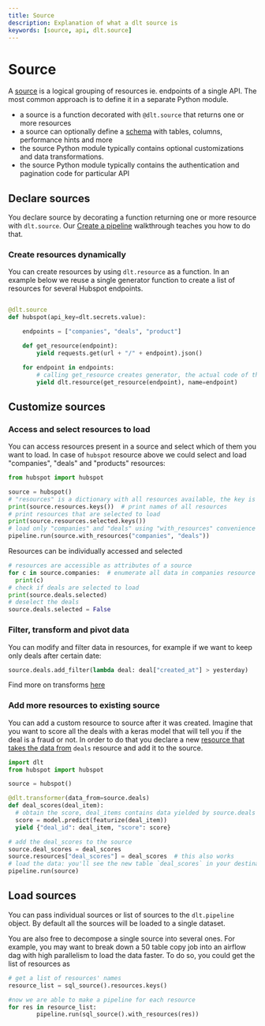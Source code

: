 ```yaml
---
title: Source
description: Explanation of what a dlt source is
keywords: [source, api, dlt.source]
---
```



# Source

A [source](general-usage/glossary.md#source) is a logical grouping of resources ie. endpoints of a single API. The most common approach is to define it in a separate Python module.
- a source is a function decorated with `@dlt.source` that returns one or more resources
- a source can optionally define a [schema](../schema.md) with tables, columns, performance hints and more
- the source Python module typically contains optional customizations and data transformations.
- the source Python module typically contains the authentication and pagination code for particular API

## Declare sources
You declare source by decorating a function returning one or more resource with `dlt.source`. Our [Create a pipeline](../walkthroughs/create-a-pipeline.md) walkthrough teaches you how to do that.

### Create resources dynamically
You can create resources by using `dlt.resource` as a function. In an example below we reuse a single generator function to create a list of resources for several Hubspot endpoints.

```python

@dlt.source
def hubspot(api_key=dlt.secrets.value):

    endpoints = ["companies", "deals", "product"]

    def get_resource(endpoint):
        yield requests.get(url + "/" + endpoint).json()

    for endpoint in endpoints:
        # calling get_resource creates generator, the actual code of the function will be executed in pipeline.run
        yield dlt.resource(get_resource(endpoint), name=endpoint)
```

## Customize sources

### Access and select resources to load
You can access resources present in a source and select which of them you want to load. In case of `hubspot` resource above we could select and load "companies", "deals" and "products" resources:
```python
from hubspot import hubspot

source = hubspot()
# "resources" is a dictionary with all resources available, the key is the resource name
print(source.resources.keys())  # print names of all resources
# print resources that are selected to load
print(source.resources.selected.keys())
# load only "companies" and "deals" using "with_resources" convenience method
pipeline.run(source.with_resources("companies", "deals"))
```
Resources can be individually accessed and selected
```python
# resources are accessible as attributes of a source
for c in source.companies:  # enumerate all data in companies resource
  print(c)
# check if deals are selected to load
print(source.deals.selected)
# deselect the deals
source.deals.selected = False
```
### Filter, transform and pivot data
You can modify and filter data in resources, for example if we want to keep only deals after certain date:
```python
source.deals.add_filter(lambda deal: deal["created_at"] > yesterday)
```
Find more on transforms [here](resource.md#filter-transform-and-pivot-data)

### Add more resources to existing source
You can add a custom resource to source after it was created. Imagine that you want to score all the deals with a keras model that will tell you if the deal is a fraud or not. In order to do that you declare a new [resource that takes the data from](resource.md#feeding-data-from-one-resource-into-another) `deals` resource and add it to the source.
```python
import dlt
from hubspot import hubspot

source = hubspot()

@dlt.transformer(data_from=source.deals)
def deal_scores(deal_item):
  # obtain the score, deal_items contains data yielded by source.deals
  score = model.predict(featurize(deal_item))
  yield {"deal_id": deal_item, "score": score}

# add the deal_scores to the source
source.deal_scores = deal_scores
source.resources["deal_scores"] = deal_scores  # this also works
# load the data: you'll see the new table `deal_scores` in your destination!
pipeline.run(source)
```

## Load sources
You can pass individual sources or list of sources to the `dlt.pipeline` object. By default all the sources will be loaded to a single dataset.

You are also free to decompose a single source into several ones. For example, you may want to break down a 50 table copy job into an airflow dag with high parallelism to load the data faster. To do so, you could get the list of resources as

```python
# get a list of resources' names
resource_list = sql_source().resources.keys()

#now we are able to make a pipeline for each resource
for res in resource_list:
		pipeline.run(sql_source().with_resources(res))
```
